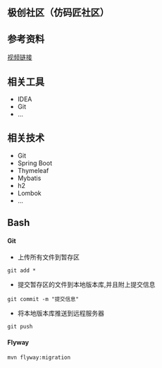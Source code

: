 ## 极创社区（仿码匠社区）

## 参考资料
[视频链接](https://www.bilibili.com/video/av65117012)

## 相关工具
* IDEA
* Git
* ...
    
## 相关技术
* Git
* Spring Boot
* Thymeleaf
* Mybatis
* h2
* Lombok
* ...

## Bash
#### Git
* 上传所有文件到暂存区
```
git add *
```
* 提交暂存区的文件到本地版本库,并且附上提交信息
```
git commit -m "提交信息"
```
* 将本地版本库推送到远程服务器
```
git push
```

#### Flyway
```
mvn flyway:migration
```